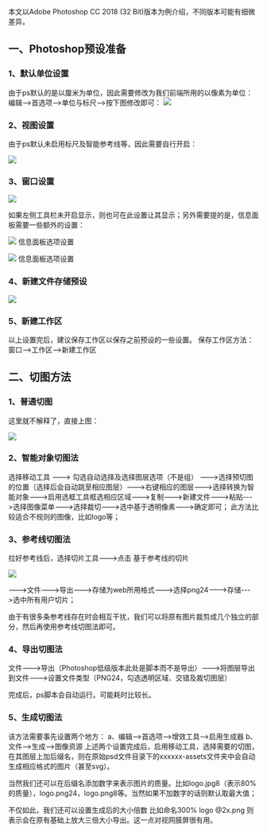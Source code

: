 本文以Adobe Photoshop CC 2018 (32 Bit)版本为例介绍，不同版本可能有细微差异。

## 一、Photoshop预设准备
### 1、默认单位设置
由于ps默认的是以厘米为单位，因此需要修改为我们前端所用的以像素为单位：
编辑-->首选项-->单位与标尺-->按下图修改即可：
![](https://upload-images.jianshu.io/upload_images/2166980-4eeaf70aeaf911fd.png)
### 2、视图设置
由于ps默认未启用标尺及智能参考线等，因此需要自行开启：

![](https://upload-images.jianshu.io/upload_images/2166980-5e906fa4cb5b8af6.jpg)
### 3、窗口设置
![](https://upload-images.jianshu.io/upload_images/2166980-f2fec0b6874cd5a1.jpg)

如果左侧工具栏未开启显示，则也可在此设置让其显示；另外需要提的是，信息面板需要一些额外的设置：

![](https://upload-images.jianshu.io/upload_images/2166980-7dc4908d6eeb4f62.jpg)
信息面板选项设置

![](https://upload-images.jianshu.io/upload_images/2166980-295ca8b7faf621de.png)
信息面板选项设置
### 4、新建文件存储预设
![](https://upload-images.jianshu.io/upload_images/2166980-439c8a4bd509eec0.png)
### 5、新建工作区
以上设置完后，建议保存工作区以保存之前预设的一些设置。
保存工作区方法：窗口-->工作区-->新建工作区

## 二、切图方法
### 1、普通切图
这里就不解释了，直接上图：

![](https://upload-images.jianshu.io/upload_images/2166980-8ce4b04777a7b30c.png)
### 2、智能对象切图法
选择移动工具 ---> 勾选自动选择及选择图层选项（不是组） --->选择预切图的位置（选择后会自动跳至相应图层）--->右键相应的图层--->选择转换为智能对象--->启用选框工具框选相应区域--->复制--->新建文件--->粘贴--->选择图像菜单--->选择裁切--->选中基于透明像素--->确定即可；
此方法比较适合不规则的图像，比如logo等；

### 3、参考线切图法
拉好参考线后，选择切片工具--->点击 基于参考线的切片


![](https://upload-images.jianshu.io/upload_images/2166980-7e365da6bf9db710.png)

--->文件--->导出--->存储为web所用格式--->选择png24--->存储--->选中所有用户切片；

由于有很多条参考线存在时会相互干扰，我们可以将原有图片裁剪成几个独立的部分，然后再使用参考线切图法即可。

### 4、导出切图法
文件--->导出（Photoshop低级版本此处是脚本而不是导出）--->将图层导出到文件--->设置文件类型（PNG24，勾选透明区域、交错及裁切图层）

完成后，ps脚本会自动运行。可能耗时比较长。

### 5、生成切图法
该方法需要事先设置两个地方：
a、编辑-->首选项-->增效工具-->启用生成器
b、文件-->生成-->图像资源
上述两个设置完成后，启用移动工具，选择需要的切图，在其图层上加后缀名，则在原始psd文件目录下的xxxxxx-assets文件夹中会自动生成相应格式的图片（甚至svg）。

当然我们还可以在后缀名添加数字来表示图片的质量。比如logo.jpg8（表示80%的质量），logo.png24，logo.png8等。当然如果不加数字的话则默认取最大值；


不仅如此，我们还可以设置生成后的大小倍数 比如命名300% logo @2x.png 则表示会在原有基础上放大三倍大小导出。这一点对视网膜屏很有用。
